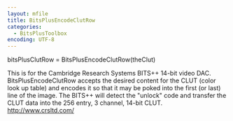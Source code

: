 ```yaml
---
layout: mfile
title: BitsPlusEncodeClutRow
categories:
  - BitsPlusToolbox
encoding: UTF-8
---
```


bitsPlusClutRow = BitsPlusEncodeClutRow(theClut)

This is for the Cambridge Research Systems BITS++ 14-bit video DAC.
BitsPlusEncodeClutRow accepts the desired content for the CLUT (color
look up table) and encodes it so that it may be poked into the first (or
last) line of the image. The BITS++ will detect the "unlock" code and
transfer the CLUT data into the 256 entry, 3 channel, 14-bit CLUT.
<http://www.crsltd.com/>